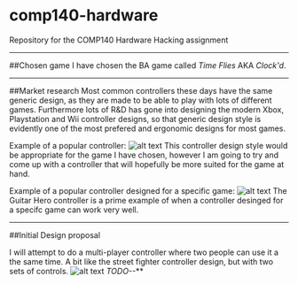 # comp140-hardware
Repository for the COMP140 Hardware Hacking assignment
___

##Chosen game
I have chosen the BA game called *Time Flies* AKA *Clock'd*.
___

##Market research
Most common controllers these days have the same generic design, as they are made to be able to play with lots of different games. Furthermore lots of R&D has gone into designing the modern Xbox, Playstation and Wii controller designs, so that generic design style is evidently one of the most prefered and ergonomic designs for most games.

Example of a popular controller:
![alt text](http://www.designboom.com/wp-content/uploads/2015/06/oculus-rift-designboom-11-818x576.jpg "Xbox One Controller")
This controller design style would be appropriate for the game I have chosen, however I am going to try and come up with a controller that will hopefully be more suited for the game at hand.

Example of a popular controller designed for a specific game:
![alt text](http://ecx.images-amazon.com/images/I/31xcc0u0AZL.jpg "Guitar Hero Controller")
The Guitar Hero controller is a prime example of when a controller desinged for a specifc game can work very well.
   
   
___
##Initial Design proposal

I will attempt to do a multi-player controller where two people can use it a the same time. A bit like the street fighter controller design, but with two sets of controls.
![alt text](http://images.shopmadeinchina.com/p/970/10934970/USB-Wrestle-Joystick-Street-Fighter-Game.bak.jpg "Street Figher Controller")
_TODO--_**